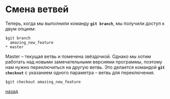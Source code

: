 # Смена ветвей

Теперь, когда мы выполнили команду **`git branch`**, мы получили доступ к двум опциям:

```text
$git branch
  amazing_new_feature
* master
```

Master – текущая ветвь и помечена звёздочкой. Однако мы хотим работать над новыми замечательными версиями программы, поэтому нам нужно переключиться на другую ветвь. Это делается командой **`git checkout`** с указанием одного параметра – ветвь для переключения.

```text
$git checkout amazing_new_feature
```

[назад](readme.md)
